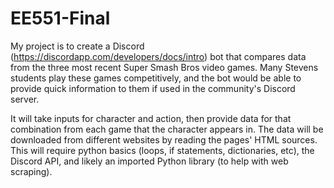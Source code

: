 # EE551-Final

My project is to create a Discord (https://discordapp.com/developers/docs/intro) bot that compares data from the three most recent Super Smash Bros video games.  Many Stevens students play these games competitively, and the bot would be able to provide quick information to them if used in the community's Discord server.  

It will take inputs for character and action, then provide data for that combination from each game that the character appears in.  The data will be downloaded from different websites by reading the pages' HTML sources.  This will require python basics (loops, if statements, dictionaries, etc), the Discord API, and likely an imported Python library (to help with web scraping).
